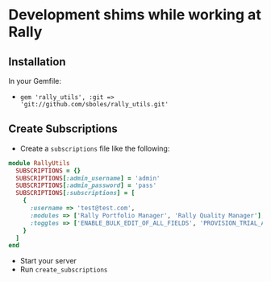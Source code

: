# Development shims while working at Rally

## Installation
In your Gemfile:

* `gem 'rally_utils', :git => 'git://github.com/sboles/rally_utils.git'`

## Create Subscriptions
* Create a `subscriptions` file like the following:

```ruby
module RallyUtils
  SUBSCRIPTIONS = {}
  SUBSCRIPTIONS[:admin_username] = 'admin'
  SUBSCRIPTIONS[:admin_password] = 'pass'
  SUBSCRIPTIONS[:subscriptions] = [
    {
      :username => 'test@test.com',
      :modules => ['Rally Portfolio Manager', 'Rally Quality Manager'],
      :toggles => ['ENABLE_BULK_EDIT_OF_ALL_FIELDS', 'PROVISION_TRIAL_AND_COMMUNITY_IN_PROD']
    }
  ]
end
```
* Start your server
* Run `create_subscriptions`
